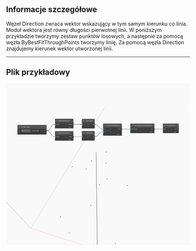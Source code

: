 ## Informacje szczegółowe
Węzeł Direction zwraca wektor wskazujący w tym samym kierunku co linia. Moduł wektora jest równy długości pierwotnej linii. W poniższym przykładzie tworzymy zestaw punktów losowych, a następnie za pomocą węzła ByBestFitThroughPoints tworzymy linię. Za pomocą węzła Direction znajdujemy kierunek wektor utworzonej linii.
___
## Plik przykładowy

![Direction](./Autodesk.DesignScript.Geometry.Line.Direction_img.jpg)

